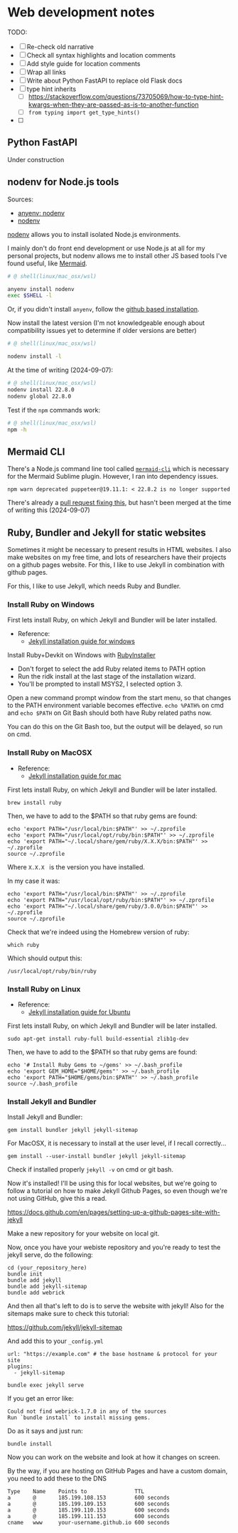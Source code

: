 # Web development notes

TODO:
- [ ] Re-check old narrative
- [ ] Check all syntax highlights and location comments
- [ ] Add style guide for location comments
- [ ] Wrap all links
- [ ] Write about Python FastAPI to replace old Flask docs
- [ ] type hint inherits
    - [ ] https://stackoverflow.com/questions/73705069/how-to-type-hint-kwargs-when-they-are-passed-as-is-to-another-function
    - [ ] `from typing import get_type_hints()`
- [ ] 


## Python FastAPI

Under construction

## nodenv for Node.js tools

Sources:
- [anyenv: nodenv](https://github.com/anyenv/anyenv)
- [nodenv](https://github.com/nodenv/nodenv)

[nodenv](https://github.com/nodenv/nodenv) allows you to install isolated Node.js environments.

I mainly don't do front end development or use Node.js at all for my personal projects, but nodenv allows me to install other JS based tools I've found useful, like [Mermaid](https://mermaid.js.org/).

```sh
# @ shell(linux/mac_osx/wsl)

anyenv install nodenv
exec $SHELL -l
```

Or, if you didn't install `anyenv`, follow the [github based installation](https://github.com/nodenv/nodenv?tab=readme-ov-file#basic-github-checkout).

Now install the latest version (I'm not knowledgeable enough about compatibility issues yet to determine if older versions are better)
```sh
# @ shell(linux/mac_osx/wsl)

nodenv install -l
```

At the time of writing (2024-09-07):

```sh
# @ shell(linux/mac_osx/wsl)
nodenv install 22.8.0
nodenv global 22.8.0
```

Test if the `npm` commands work:
```sh
# @ shell(linux/mac_osx/wsl)
npm -h

```

## Mermaid CLI

There's a Node.js command line tool called [`mermaid-cli`](https://github.com/mermaid-js/mermaid-cli) which is necessary for the Mermaid Sublime plugin. However, I ran into dependency issues.

```
npm warn deprecated puppeteer@19.11.1: < 22.8.2 is no longer supported
```

There's already a [pull request fixing this](https://github.com/mermaid-js/mermaid-cli/pull/739), but hasn't been merged at the time of writing this (2024-09-07)

## Ruby, Bundler and Jekyll for static websites

Sometimes it might be necessary to present results in HTML websites. I also make websites on my free time, and lots of researchers have their projects on a github pages website. For this, I like to use Jekyll in combination with github pages.

For this, I like to use Jekyll, which needs Ruby and Bundler. 

### Install Ruby on Windows

First lets install Ruby, on which Jekyll and Bundler will be later installed.

- Reference:
    - [Jekyll installation guide for windows](https://jekyllrb.com/docs/installation/windows/)

Install Ruby+Devkit on Windows with [RubyInstaller](https://rubyinstaller.org/)

- Don't forget to select the add Ruby related items to PATH option
- Run the ridk install at the last stage of the installation wizard.
- You'll be prompted to install MSYS2, I selected option 3.

Open a new command prompt window from the start menu, so that changes to the PATH environment variable becomes effective. 
`echo %PATH%` on cmd and `echo $PATH` on Git Bash should both have Ruby related paths now.


You can do this on the Git Bash too, but the output will be delayed, so run on cmd.

### Install Ruby on MacOSX

- Reference:
    - [Jekyll installation guide for mac](https://jekyllrb.com/docs/installation/macos/)

First lets install Ruby, on which Jekyll and Bundler will be later installed.

```
brew install ruby
```

Then, we have to add to the $PATH so that ruby gems are found:

```
echo 'export PATH="/usr/local/bin:$PATH"' >> ~/.zprofile
echo 'export PATH="/usr/local/opt/ruby/bin:$PATH"' >> ~/.zprofile
echo 'export PATH="~/.local/share/gem/ruby/X.X.X/bin:$PATH"' >> ~/.zprofile
source ~/.zprofile
```

Where `X.X.X ` is the version you have installed.

In my case it was:

```
echo 'export PATH="/usr/local/bin:$PATH"' >> ~/.zprofile
echo 'export PATH="/usr/local/opt/ruby/bin:$PATH"' >> ~/.zprofile
echo 'export PATH="~/.local/share/gem/ruby/3.0.0/bin:$PATH"' >> ~/.zprofile
source ~/.zprofile
```

Check that we're indeed using the Homebrew version of ruby:

```
which ruby
```
Which should output this:
```
/usr/local/opt/ruby/bin/ruby
```


### Install Ruby on Linux

- Reference:
    - [Jekyll installation guide for Ubuntu](https://jekyllrb.com/docs/installation/ubuntu/)

First lets install Ruby, on which Jekyll and Bundler will be later installed.

```
sudo apt-get install ruby-full build-essential zlib1g-dev
```

Then, we have to add to the $PATH so that ruby gems are found:

```
echo '# Install Ruby Gems to ~/gems' >> ~/.bash_profile
echo 'export GEM_HOME="$HOME/gems"' >> ~/.bash_profile
echo 'export PATH="$HOME/gems/bin:$PATH"' >> ~/.bash_profile
source ~/.bash_profile
```

### Install Jekyll and Bundler

Install Jekyll and Bundler:

```
gem install bundler jekyll jekyll-sitemap
```

For MacOSX, it is necessary to install at the user level, if I recall correctly...

```
gem install --user-install bundler jekyll jekyll-sitemap
```

Check if installed properly `jekyll -v` on cmd or git bash.

Now it's installed! I'll be using this for local websites, but we're going to follow a tutorial on how to make Jekyll Github Pages, so even though we're not using GitHub, give this a read.

https://docs.github.com/en/pages/setting-up-a-github-pages-site-with-jekyll

Make a new repository for your website on local git.

Now, once you have your webiste repository and you're ready to test the jekyll serve, do the following:

```
cd (your_repository_here)
bundle init
bundle add jekyll
bundle add jekyll-sitemap
bundle add webrick
```

And then all that's left to do is to serve the website with jekyll!
Also for the sitemaps make sure to check this tutorial:

https://github.com/jekyll/jekyll-sitemap

And add this to your `_config.yml`
```
url: "https://example.com" # the base hostname & protocol for your site
plugins:
  - jekyll-sitemap
```

```
bundle exec jekyll serve
```

If you get an error like:
```
Could not find webrick-1.7.0 in any of the sources
Run `bundle install` to install missing gems.
```

Do as it says and just run:
```
bundle install
```

Now you can work on the website and look at how it changes on screen.

By the way, if you are hosting on GitHub Pages and have a custom domain, you need to add these to the DNS

```
Type    Name    Points to               TTL
a       @       185.199.108.153         600 seconds
a       @       185.199.109.153         600 seconds
a       @       185.199.110.153         600 seconds
a       @       185.199.111.153         600 seconds
cname   www     your-username.github.io 600 seconds   
```
